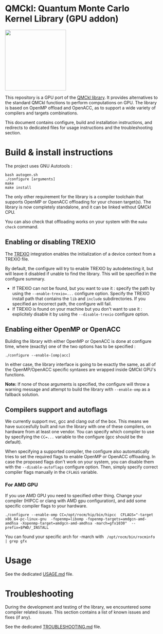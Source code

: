 # QMCkl: Quantum Monte Carlo Kernel Library (GPU addon)

<img src="https://trex-coe.eu/sites/default/files/styles/responsive_no_crop/public/2022-01/QMCkl%20code.png?itok=UvOUClA5" width=200>

This repository is a GPU port of the [QMCkl library](https://github.com/TREX-CoE/qmckl). It provides alternatives to the standard QMCkl functions to perform computations on GPU. The library is based on OpenMP offload and OpenACC, as to support a wide variety of compilers and targets combinations.

This document contains configure, build and installation instructions, and redirects to dedicated files for usage instructions and the troubleshooting section.


# Build & install instructions

The project uses GNU Autotools :

```
bash autogen.sh
./configure [arguments]
make
make install
```

The only other requirement for the library is a compiler toolchain that supports OpenMP or OpenACC offloading for your chosen target(s). The library is now completely standalone, and it can be linked without QMCkl CPU.

You can also check that offloading works on your system with the `make check` command.


## Enabling or disabling TREXIO

The [TREXIO](https://github.com/TREX-CoE/trexio) integration enables the initialization of a device context from a TREXIO file.

By default, the configure will try to enable TREXIO by autodetecting it, but will leave it disabled if unable to find the library. This will be specified in the configure summary.

- If TREXIO can not be found, but you want to use it : specify the path by using the `--enable-trexio=...` configure option. Specify the TREXIO install path that contains the `lib` and `include` subdirectories. If you specified an incorrect path, the configure will fail.
- If TREXIO is found on your machine but you don't want to use it : explicitely disable it by using the `--disable-trexio` configure option.


## Enabling either OpenMP or OpenACC

Building the library with either OpenMP or OpenACC is done at configure time, where (exactly) one of the two options has to be specified :

```
./configure --enable-[omp|acc]
```

In either case, the library interface is going to be exactly the same, as all of the OpenMP/OpenACC specific syntaxes are wrapped inside QMCkl GPU's functions.

**Note:** If none of those arguments is specified, the configure will throw a warning message and attempt to build the library with `--enable-omp` as a fallback solution.


## Compilers support and autoflags

We currently support nvc, gcc and clang out of the box. This means we have succesfully built and run the library with one of these compilers, on hardware from at least one vendor. You can specify which compiler to use by specifying the `CC=...` variable to the configure (gcc should be the default).

When specifying a supported compiler, the configure also automatically tries to set the required flags to enable OpenMP or OpenACC offloading. In case the proposed flags don't work on your system, you can disable them with the `--disable-autoflags` configure option. Then, simply specify correct compiler flags manually in the `CFLAGS` variable.

### For AMD GPU

If you use AMD GPU you need to specified other thing. Change your compiler (HIPCC or clang with AMD gpu configuration), and add some specific compiler flags to your hardware.

```
./configure --enable-omp CC=/opt/rocm/hip/bin/hipcc  CFLAGS="-target x86_64-pc-linux-gnu  -fopenmp=libomp -fopenmp-targets=amdgcn-amd-amdhsa -Xopenmp-target=amdgcn-amd-amdhsa -march=gfx1030"  --prefix=$PWD/_INSTALL

```
You can found your specific arch for -march with ```  /opt/rocm/bin/rocminfo | grep gfx ```


# Usage

See the dedicated [USAGE.md](https://github.com/TREX-CoE/qmckl_gpu/blob/main/doc/USAGE.md) file.


# Troubleshooting

During the development and testing of the library, we encountered some compiler related issues. This section contains a list of known issues and fixes (if any).

See the dedicated [TROUBLESHOOTING.md](https://github.com/TREX-CoE/qmckl_gpu/blob/main/doc/TROUBLESHOOTING.md) file.

